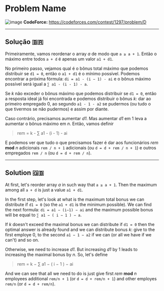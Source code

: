 # Problem Name

![image](https://user-images.githubusercontent.com/40672950/77836861-afd06980-7138-11ea-9b07-5565a280a13d.png)
**CodeForce:** https://codeforces.com/contest/1297/problem/D

---

## Solução 🇧🇷

Primeiramente, vamos reordenar o array _a_ de modo que `a ≥ a + 1`. Então o máximo entre todos `a + d` é apenas um valor `a1 + d1`.

No primeiro passo, vejamos qual é o bônus total máximo que podemos distribuir se `d1 = 0`, então o `a1 + d1` é o mínimo possível. Podemos encontrar a próxima fórmula: `di = a1 - (i − 1) - ai` e o bônus máximo possível será igual a `∑ a1 - (i - 1) - a`.

Se _k_ não exceder o bônus máximo que podemos distribuir se `d1 = 0`, então a resposta ideal já foi encontrada e podemos distribuir o bônus _k_: dar ao primeiro empregado 0, ao segundo `a1 - 1 - a2` se pudermos (ou tudo o que tivermos se não pudermos) e assim por diante.

Caso contrário, precisamos aumentar _d1_. Mas aumentar _d1_ em 1 leva a aumentar o bônus máximo em _n_. Então, vamos definir
> rem = k - ∑ a1 - (i - 1) - ai

E podemos ver que tudo o que precisamos fazer é dar aos funcionários _rem_ **mod** _n_ adicionais `rem / n + 1` adicionais (ou `d = d + rem / n + 1`) e outros empregados `rem / n` (ou `d = d + rem / n`).

---

## Solution 🇬🇧

At first, let's reorder array _a_ in such way that `a ≥ a + 1`. Then the maximum among all `a + d` is just a value `a1 + d1`.

In the first step, let's look at what is the maximum total bonus we can distribute if `d1 = 0` (so the `a1 + d1` is the minimum possible). We can find the next formula: `di = a1 − (i−1) − ai` and the maximum possible bonus will be equal to `∑ a1 − ( i − 1 ) − a`.

If _k_ doesn't exceed the maximal bonus we can distribute if `d1 = 0` then the optimal answer is already found and we can distribute bonus _k_: give to the first employe 0, to the second `a1 − 1 − a2` if we can (or all we have if we can't) and so on.

Otherwise, we need to increase _d1_. But increasing _d1_ by 1 leads to increasing the maximal bonus by _n_. So, let's define
> rem = k − ∑ a1 − ( i − 1 ) − ai

And we can see that all we need to do is just give first _rem_ **mod** _n_ employees additional `rem/n + 1` (or `d = d + rem/n + 1`) and other employes `rem/n` (or `d = d + rem/n`).
